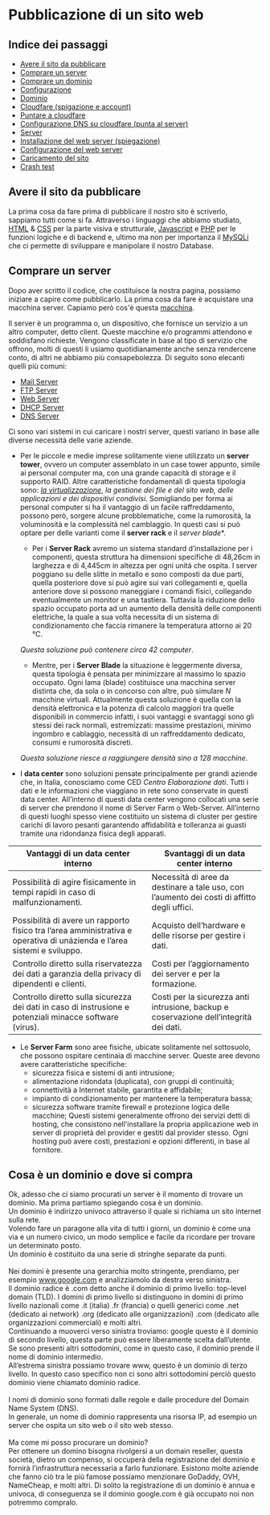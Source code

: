 # Pubblicazione di un sito web

## Indice dei passaggi

- [Avere il sito da pubblicare](#Avere-il-sito-da-pubblicare)
- [Comprare un server](#Comprare-un-server)
- [Comprare un dominio](#link-alla-sezione)
- [Configurazione](#link-alla-sezione)
- [Dominio](#link-alla-sezione)
- [Cloudfare (spigazione e account)](#link-alla-sezione)
- [Puntare a cloudfare](#link-alla-sezione)
- [Configurazione DNS su cloudfare (punta al server)](#link-alla-sezione)
- [Server](#link-alla-sezione)
- [Installazione del web server (spiegazione)](#-link-alla-sezione)
- [Configurazione del web server](#-link-alla-sezione)
- [Caricamento del sito](#link-alla-sezione)
- [Crash test](#link-alla-sezione)

## Avere il sito da pubblicare

La prima cosa da fare prima di pubblicare il nostro sito è scriverlo, sappiamo tutti come si fa. Attraverso i linguaggi che abbiamo studiato, [HTML](https://en.wikipedia.org/wiki/HTML) & [CSS](https://en.wikipedia.org/wiki/Cascading_Style_Sheets) per la parte visiva e strutturale, [Javascript](https://en.wikipedia.org/wiki/JavaScript) e [PHP](https://en.wikipedia.org/wiki/PHP) per le funzioni logiche e di backend e, ultimo ma non per importanza il [MySQLi](https://en.wikipedia.org/wiki/MySQLi) che ci permette di sviluppare e manipolare il nostro Database.

## Comprare un server

Dopo aver scritto il codice, che costituisce la nostra pagina, possiamo iniziare a capire come pubblicarlo. La prima cosa da fare è acquistare una macchina server. Capiamo però cos'è questa [macchina](https://it.wikipedia.org/wiki/Server).

Il server è un programma o, un dispositivo, che fornisce un servizio a un altro computer, detto client. Queste macchine e/o programmi attendono e soddisfano richieste. Vengono classificate in base al tipo di servizio che offrono, molti di questi li usiamo quotidianamente anche senza rendercene conto, di altri ne abbiamo più consapebolezza. 
Di seguito sono elecanti quelli più comuni:
- [Mail Server](#Mail-Server)
- [FTP Server](#FTP-Server)
- [Web Server](#Web-Server)
- [DHCP Server](#DHCP-Server)
- [DNS Server](#DNS-Server)

Ci sono vari sistemi in cui caricare i nostri server, questi variano in base alle diverse necessità delle varie aziende. 

- Per le piccole e medie imprese solitamente viene utilizzato un **server tower**, ovvero un computer assemblato in un case tower appunto, simile ai personal computer ma, con una grande capacità di storage e il supporto RAID. Altre caratteristiche fondamentali di questa tipologia sono: *[la virtualizzazione](#la-virtualizzazione)*, *la gestione dei file e del sito web, delle applicazioni e dei dispositivi condivisi*. 
Somigliando per forma ai personal computer si ha il vantaggio di un facile raffreddamento, possono però, sorgere alcune probblematiche, come la rumorosità, la voluminosità e la complessità nel camblaggio. In questi casi si può optare per delle varianti come il **server rack** e il *server blade**. 
  - Per i **Server Rack** avremo un sistema standard d’installazione per i componenti, questa struttura ha dimensioni specifiche di 48,26cm in larghezza e di 4,445cm in altezza per ogni unità che ospita. I server poggiano su delle slitte in metallo e sono composti da due parti, quella posteriore dove si può agire sui vari collegamenti e, quella anteriore dove si possono maneggiare i comandi fisici, collegando eventualmente un monitor e una tastiera. Tuttavia la riduzione dello spazio occupato porta ad un aumento della densità delle componenti elettriche, la quale a sua volta necessita di un sistema di condizionamento che faccia rimanere la temperatura attorno ai 20 °C.
  
  *Questa soluzione può contenere circa 42 computer*.
  - Mentre, per i **Server Blade** la situazione è leggermente diversa, questa tipologia è pensata per minimizzare al massimo lo spazio occupato. Ogni lama (blade) costituisce una macchina server distinta che, da sola o in concorso con altre, può simulare *N* macchine virtuali. Attualmente questa soluzione è quella con la densità elettronica e la potenza di calcolo maggiori tra quelle disponibili in commercio infatti, i suoi vantaggi e svantaggi sono gli stessi dei rack normali, estremizzati: massime prestazioni, minimo ingombro e cablaggio, necessità di un raffreddamento dedicato, consumi e rumorosità discreti.
  
  *Questa soluzione riesce a raggiungere densità sino a 128 macchine*.

- I **data center** sono soluzioni pensate principalmente per grandi aziende che, in Italia, conosciamo come CED *Centro Elaborazione dati*. Tutti i dati e le informazioni che viaggiano in rete sono conservate in questi data center. All’interno di questi data center vengono collocati una serie di server che prendono il nome di Server Farm o Web-Server. All’interno di questi luoghi spesso viene costituito un sistema di cluster per gestire carichi di lavoro pesanti garantendo affidabilità e tolleranza ai guasti tramite una ridondanza fisica degli apparati.

| Vantaggi di un data center interno | Svantaggi di un data center interno |
| --- | --- |
| Possibilità di agire fisicamente in tempi rapidi in caso di malfunzionamenti. | Necessità di aree da destinare a tale uso, con l’aumento dei costi di affitto degli uffici.|
| Possibilità di avere un rapporto fisico tra l’area amministrativa e operativa di unázienda e l’area sistemi e sviluppo. | Acquisto dell’hardware e delle risorse per gestire i dati. |
| Controllo diretto sulla riservatezza dei dati a garanzia della privacy di dipendenti e clienti. | Costi per l’aggiornamento dei server e per la formazione. |
| Controllo diretto sulla sicurezza dei dati in caso di instrusione e potenziali minacce software (virus). | Costi per la sicurezza anti intrusione, backup e coservazione dell’integrità dei dati. |

- Le **Server Farm** sono aree fisiche, ubicate solitamente nel sottosuolo, che possono ospitare centinaia di macchine server. Queste aree devono avere caratteristiche specifiche:
  - sicurezza fisica e sistemi di anti intrusione;
  - alimentazione ridondata (duplicata), con gruppi di continuità;
  - connettività a Internet stabile, garantita e affidabile;
  - impianto di condizionamento per mantenere la temperatura bassa;
  - sicurezza software tramite firewall e protezione logica delle macchine;
Questi sistemi generalmente offrono dei servizi detti di hosting, che consistono nell'installare la propria applicazione web in server di proprietà del provider e gestiti dal provider stesso. Ogni hosting può avere costi, prestazioni e opzioni differenti, in base al fornitore.

## Cosa è un dominio e dove si compra

Ok, adesso che ci siamo procurati un server è il momento di trovare un dominio. Ma prima partiamo spiegando cosa è un dominio.<br>
Un dominio è indirizzo univoco attraverso il quale si richiama un sito internet sulla rete.<br>
Volendo fare un paragone alla vita di tutti i giorni, un dominio è come una via e un numero civico, un modo semplice e facile da ricordare per trovare un determinato posto.<br>
Un dominio è costituito da una serie di stringhe separate da punti. <br><br>
Nei domini è presente una gerarchia molto stringente, prendiamo, per esempio www.google.com e analizziamolo da destra verso sinistra.<br>
Il dominio radice è .com detto anche il dominio di primo livello: top-level domain (TLD). I domini di primo livello si distinguono in domini di primo livello nazionali come .it (italia) .fr (francia) o quelli generici come .net (dedicato ai network) .org (dedicato alle organizzazioni) .com (dedicato alle organizzazioni commerciali) e molti altri.<br>
Continuando a muoverci verso sinistra troviamo: google questo è il dominio di secondo livello, questa parte può essere liberamente scelta dall’utente. Se sono presenti altri sottodomini, come in questo caso, il dominio prende il nome di dominio intermedio.<br>
All’estrema sinistra possiamo trovare www, questo è un dominio di terzo livello. In questo caso specifico non ci sono altri sottodomini perciò questo dominio viene chiamato dominio radice.<br><br>
I nomi di dominio sono formati dalle regole e dalle procedure del Domain Name System (DNS). <br>
In generale, un nome di dominio rappresenta una risorsa IP, ad esempio un server che ospita un sito web o il sito web stesso.<br><br>
Ma come mi posso procurare un dominio?<br>
Per ottenere un domino bisogna rivolgersi a un domain reseller, questa società, dietro un compenso, si occuperà della registrazione del dominio e fornirà l’infrastruttura necessaria a farlo funzionare. Esistono molte aziende che fanno ciò tra le più famose possiamo menzionare GoDaddy, OVH, NameCheap, e molti altri. Di solito la registrazione di un dominio è annua e univoca, di conseguenza se il dominio google.com è già occupato noi non potremmo compralo.

